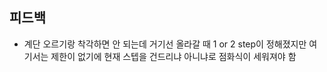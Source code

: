 ## 피드백

- 계단 오르기랑 착각하면 안 되는데 거기선 올라갈 때 1 or 2 step이 정해졌지만 여기서는 제한이 없기에 현재 스텝을 건드리냐 아니냐로 점화식이 세워져야 함
